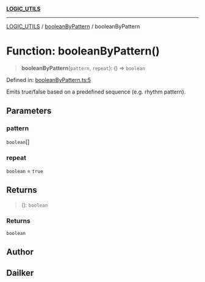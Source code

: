 [**LOGIC_UTILS**](../../README.md)

***

[LOGIC_UTILS](../../README.md) / [booleanByPattern](../README.md) / booleanByPattern

# Function: booleanByPattern()

> **booleanByPattern**(`pattern`, `repeat`): () => `boolean`

Defined in: [booleanByPattern.ts:5](https://github.com/dailker/everyutil/blob/9ec04d41a381dab61073bf86e9abc70eaf55066d/src/logic/booleanByPattern.ts#L5)

Emits true/false based on a predefined sequence (e.g. rhythm pattern).

## Parameters

### pattern

`boolean`[]

### repeat

`boolean` = `true`

## Returns

> (): `boolean`

### Returns

`boolean`

## Author

## Dailker
